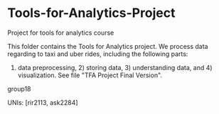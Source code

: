 # Tools-for-Analytics-Project
Project for tools for analytics course

This folder contains the Tools for Analytics project. We process data regarding to taxi and uber rides, including the following parts: 
1) data preprocessing, 2) storing data, 3) understanding data, and 4) visualization. See file "TFA Project Final Version".

group18 

UNIs: [rir2113, ask2284]
